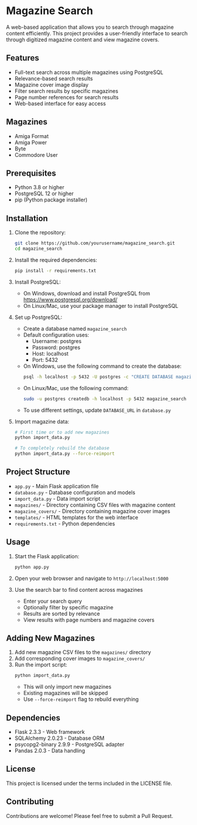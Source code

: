 # Magazine Search

A web-based application that allows you to search through magazine content efficiently. This project provides a user-friendly interface to search through digitized magazine content and view magazine covers.

## Features

- Full-text search across multiple magazines using PostgreSQL
- Relevance-based search results
- Magazine cover image display
- Filter search results by specific magazines
- Page number references for search results
- Web-based interface for easy access

## Magazines

- Amiga Format
- Amiga Power
- Byte
- Commodore User

## Prerequisites

- Python 3.8 or higher
- PostgreSQL 12 or higher
- pip (Python package installer)

## Installation

1. Clone the repository:

   ```bash
   git clone https://github.com/yourusername/magazine_search.git
   cd magazine_search
   ```

2. Install the required dependencies:

   ```bash
   pip install -r requirements.txt
   ```

3. Install PostgreSQL:

   - On Windows, download and install PostgreSQL from https://www.postgresql.org/download/
   - On Linux/Mac, use your package manager to install PostgreSQL

4. Set up PostgreSQL:

   - Create a database named `magazine_search`
   - Default configuration uses:
     - Username: postgres
     - Password: postgres
     - Host: localhost
     - Port: 5432
   - On Windows, use the following command to create the database:
     ```bash
     psql -h localhost -p 5432 -U postgres -c "CREATE DATABASE magazine_search;"
     ```
   - On Linux/Mac, use the following command:
     ```bash
     sudo -u postgres createdb -h localhost -p 5432 magazine_search
     ```
   - To use different settings, update `DATABASE_URL` in `database.py`

5. Import magazine data:

   ```bash
   # First time or to add new magazines
   python import_data.py

   # To completely rebuild the database
   python import_data.py --force-reimport
   ```

## Project Structure

- `app.py` - Main Flask application file
- `database.py` - Database configuration and models
- `import_data.py` - Data import script
- `magazines/` - Directory containing CSV files with magazine content
- `magazine_covers/` - Directory containing magazine cover images
- `templates/` - HTML templates for the web interface
- `requirements.txt` - Python dependencies

## Usage

1. Start the Flask application:

   ```bash
   python app.py
   ```

2. Open your web browser and navigate to `http://localhost:5000`

3. Use the search bar to find content across magazines
   - Enter your search query
   - Optionally filter by specific magazine
   - Results are sorted by relevance
   - View results with page numbers and magazine covers

## Adding New Magazines

1. Add new magazine CSV files to the `magazines/` directory
2. Add corresponding cover images to `magazine_covers/`
3. Run the import script:
   ```bash
   python import_data.py
   ```
   - This will only import new magazines
   - Existing magazines will be skipped
   - Use `--force-reimport` flag to rebuild everything

## Dependencies

- Flask 2.3.3 - Web framework
- SQLAlchemy 2.0.23 - Database ORM
- psycopg2-binary 2.9.9 - PostgreSQL adapter
- Pandas 2.0.3 - Data handling

## License

This project is licensed under the terms included in the LICENSE file.

## Contributing

Contributions are welcome! Please feel free to submit a Pull Request.
